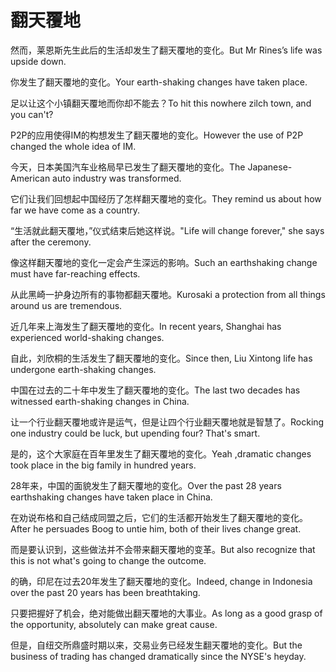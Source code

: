 # 翻天覆地

<p><span class="chinese">然而，莱恩斯先生此后的生活却发生了翻天覆地的变化。</span><span class="english">But Mr Rines’s life was upside down.</span></p>

<p><span class="chinese">你发生了翻天覆地的变化。</span><span class="english">Your earth-shaking changes have taken place.</span></p>

<p><span class="chinese">足以让这个小镇翻天覆地而你却不能去？</span><span class="english">To hit this nowhere zilch town, and you can't?</span></p>

<p><span class="chinese">P2P的应用使得IM的构想发生了翻天覆地的变化。</span><span class="english">However the use of P2P changed the whole idea of IM.</span></p>

<p><span class="chinese">今天，日本美国汽车业格局早已发生了翻天覆地的变化。</span><span class="english">The Japanese-American auto industry was transformed.</span></p>

<p><span class="chinese">它们让我们回想起中国经历了怎样翻天覆地的变化。</span><span class="english">They remind us about how far we have come as a country.</span></p>

<p><span class="chinese">“生活就此翻天覆地，”仪式结束后她这样说。</span><span class="english">"Life will change forever," she says after the ceremony.</span></p>

<p><span class="chinese">像这样翻天覆地的变化一定会产生深远的影响。</span><span class="english">Such an earthshaking change must have far-reaching effects.</span></p>

<p><span class="chinese">从此黑崎一护身边所有的事物都翻天覆地。</span><span class="english">Kurosaki a protection from all things around us are tremendous.</span></p>

<p><span class="chinese">近几年来上海发生了翻天覆地的变化。</span><span class="english">In recent years, Shanghai has experienced world-shaking changes.</span></p>

<p><span class="chinese">自此，刘欣桐的生活发生了翻天覆地的变化。</span><span class="english">Since then, Liu Xintong life has undergone earth-shaking changes.</span></p>

<p><span class="chinese">中国在过去的二十年中发生了翻天覆地的变化。</span><span class="english">The last two decades has witnessed earth-shaking changes in China.</span></p>

<p><span class="chinese">让一个行业翻天覆地或许是运气，但是让四个行业翻天覆地就是智慧了。</span><span class="english">Rocking one industry could be luck, but upending four? That's smart.</span></p>

<p><span class="chinese">是的，这个大家庭在百年里发生了翻天覆地的变化。</span><span class="english">Yeah ,dramatic changes took place in the big family in hundred years.</span></p>

<p><span class="chinese">28年来，中国的面貌发生了翻天覆地的变化。</span><span class="english">Over the past 28 years earthshaking changes have taken place in China.</span></p>

<p><span class="chinese">在劝说布格和自己结成同盟之后，它们的生活都开始发生了翻天覆地的变化。</span><span class="english">After he persuades Boog to untie him, both of their lives change great.</span></p>

<p><span class="chinese">而是要认识到，这些做法并不会带来翻天覆地的变革。</span><span class="english">But also recognize that this is not what's going to change the outcome.</span></p>

<p><span class="chinese">的确，印尼在过去20年发生了翻天覆地的变化。</span><span class="english">Indeed, change in Indonesia over the past 20 years has been breathtaking.</span></p>

<p><span class="chinese">只要把握好了机会，绝对能做出翻天覆地的大事业。</span><span class="english">As long as a good grasp of the opportunity, absolutely can make great cause.</span></p>

<p><span class="chinese">但是，自纽交所鼎盛时期以来，交易业务已经发生翻天覆地的变化。</span><span class="english">But the business of trading has changed dramatically since the NYSE's heyday.</span></p>

